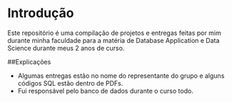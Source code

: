 # **Introdução**
Este repositório é uma compilação de projetos e entregas feitas por mim durante minha faculdade para a matéria de Database Application e Data Science durante meus 2 anos de curso.

##Explicações
- Algumas entregas estão no nome do representante do grupo e alguns códigos SQL estão dentro de PDFs.
- Fui responsável pelo banco de dados durante o curso todo.
